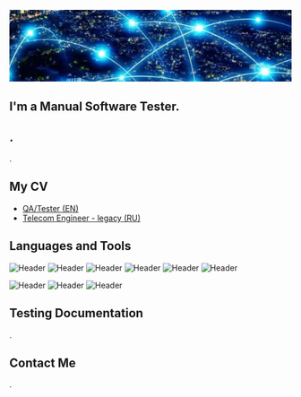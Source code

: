 [![Header](https://github.com/Rasshua/Rasshua/blob/main/assets/Background_2.png)](https://146.19.170.70:943/admin?target="_blank")
## I'm a Manual Software Tester. 

## . 
.
## My CV
- [QA/Tester (EN)](https://drive.google.com/file/d/1k1XBvVoBKerH26ozBalczUX76tH5CXU8/view?usp=sharing/)
- [Telecom Engineer - legacy (RU)](https://drive.google.com/file/d/1a7WdCtnjboCTyN2qirbzu3xn-5YAvffY/view?usp=sharing/)

## Languages and Tools
![Header](https://img.shields.io/badge/DevTools-101010?style=for-the-badge&logo=googlechrome&logoColor=2674f2)
![Header](https://img.shields.io/badge/CharlesProxy-090909?style=for-the-badge&logo=charlesproxy&logoColor=8cc4d7)
![Header](https://img.shields.io/badge/Postman-101010?style=for-the-badge&logo=Postman&logoColor=f76935)
![Header](https://img.shields.io/badge/SoapUI-101010?style=for-the-badge&logo=SoapUI&logoColor=2674f2)
![Header](https://img.shields.io/badge/Jira-090909?style=for-the-badge&logo=jira&logoColor=136be1)
![Header](https://img.shields.io/badge/MySQL-090909?style=for-the-badge&logo=mysql&logoColor=00618a)

![Header](https://img.shields.io/badge/GitHub-101010?style=for-the-badge&logo=GitHub&logoColor=8cc4d7)
![Header](https://img.shields.io/badge/VSCode-101010?style=for-the-badge&logo=visualstudio&logoColor=39a7f2)
![Header](https://img.shields.io/badge/Ubuntu-101010?style=for-the-badge&logo=ubuntu&logoColor=d64613)
## Testing Documentation
.

## Contact Me
.
